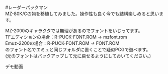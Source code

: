 #レーダーパックマン  
MZ-80K/Cの物を移植してみました。操作性も良く今でも結構楽しめると思います。  

MZ-2000のキャラクタでは無理があるのでフォントをいじってます。  
TFエディションの場合：R-PUCK-FONT.ROM → mzfont.rom  
Emuz-2200の場合：R-PUCK-FONT.ROM → FONT.ROM  
のフォント名でエミュと同じフォルダに置くことで疑似PCGで遊べます。  
(元のフォントはバックアップして元に戻せるようにしておいてください。)  

デモ動画

